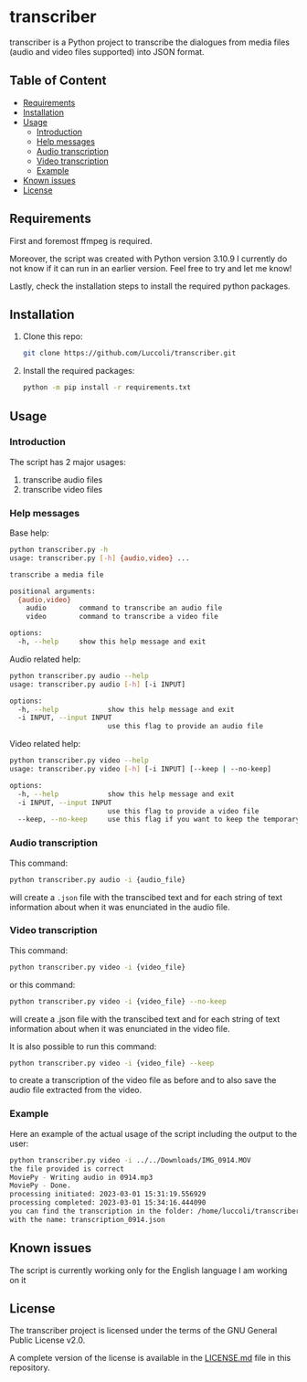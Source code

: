 # transcriber

transcriber is a Python project to transcribe the dialogues from media files
(audio and video files supported) into JSON format.

## Table of Content

- [Requirements](#requirements)
- [Installation](#installation)
- [Usage](#usage)
  - [Introduction](#introduction)
  - [Help messages](#help-messages)
  - [Audio transcription](#audio-transcription)
  - [Video transcription](#video-transcription)
  - [Example](#example)
- [Known issues](#known-issues)
- [License](#license)

## Requirements

First and foremost ffmpeg is required.

Moreover, the script was created with Python version 3.10.9
I currently do not know if it can run in an earlier version. Feel free to try and let me know!

Lastly, check the installation steps to install the required python packages.

## Installation

1. Clone this repo:

   ```bash
   git clone https://github.com/Luccoli/transcriber.git
   ```

2. Install the required packages:

   ```bash
   python -m pip install -r requirements.txt
   ```

## Usage

### Introduction

The script has 2 major usages:

1. transcribe audio files
2. transcribe video files

### Help messages

Base help:

```bash
python transcriber.py -h
usage: transcriber.py [-h] {audio,video} ...

transcribe a media file

positional arguments:
  {audio,video}
    audio        command to transcribe an audio file
    video        command to transcribe a video file

options:
  -h, --help     show this help message and exit
```

Audio related help:

```bash
python transcriber.py audio --help
usage: transcriber.py audio [-h] [-i INPUT]

options:
  -h, --help            show this help message and exit
  -i INPUT, --input INPUT
                        use this flag to provide an audio file

```

Video related help:

```bash
python transcriber.py video --help
usage: transcriber.py video [-h] [-i INPUT] [--keep | --no-keep]

options:
  -h, --help            show this help message and exit
  -i INPUT, --input INPUT
                        use this flag to provide a video file
  --keep, --no-keep     use this flag if you want to keep the temporary audio file created - False by default
```

### Audio transcription

This command:

```bash
python transcriber.py audio -i {audio_file}
```

will create a `.json` file with the transcibed text and for each string of text
information about when it was enunciated in the audio file.

### Video transcription

This command:

```bash
python transcriber.py video -i {video_file}
```

or this command:

```bash
python transcriber.py video -i {video_file} --no-keep
```

will create a .json file with the transcibed text and for each string of text
information about when it was enunciated in the video file.

It is also possible to run this command:

```bash
python transcriber.py video -i {video_file} --keep
```

to create a transcription of the video file as before and to also save the audio
file extracted from the video.

### Example

Here an example of the actual usage of the script including the output to the user:

```bash
python transcriber.py video -i ../../Downloads/IMG_0914.MOV
the file provided is correct
MoviePy - Writing audio in 0914.mp3
MoviePy - Done.
processing initiated: 2023-03-01 15:31:19.556929
processing completed: 2023-03-01 15:34:16.444090
you can find the transcription in the folder: /home/luccoli/transcriber/result
with the name: transcription_0914.json
```
## Known issues

The script is currently working only for the English language
I am working on it

## License

The transcriber project is licensed under the terms of the GNU General Public
License v2.0.

A complete version of the license is available in the [LICENSE.md](LICENSE.md)
file in this repository.
